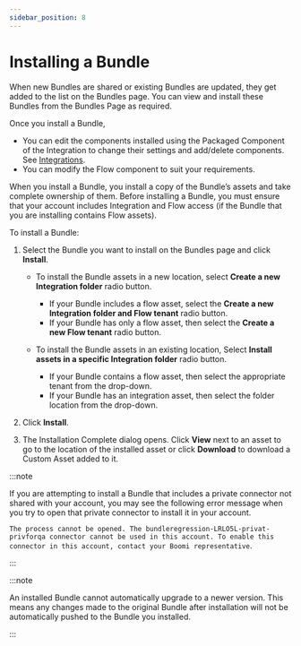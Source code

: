 ```yaml
---
sidebar_position: 8
---
```

# Installing a Bundle

<head>
  <meta name="guidename" content="Bundles"/>
  <meta name="context" content="39affb96-2aba-48b2-a715-4f5f0dd3c5a0"/>
</head>

When new Bundles are shared or existing Bundles are updated, they get added to the list on the Bundles page. You can view and install these Bundles from the Bundles Page as required.

Once you install a Bundle,
* You can edit the components installed using the Packaged Component of the Integration to change their settings and add/delete components. See [Integrations](/docs/Atomsphere/Integration/Getting%20started/c-atm-Integration_and_iPaaS_257fcf2c-7e93-48d0-be67-bd53fb444930.md).
* You can modify the Flow component to suit your requirements.

When you install a Bundle, you install a copy of the Bundle’s assets and take complete ownership of them. Before installing a Bundle, you must ensure that your account includes Integration and Flow access (if the Bundle that you are installing contains Flow assets). 

To install a Bundle:

1. Select the Bundle you want to install on the Bundles page and click **Install**.

   - To install the Bundle assets in a new location, select **Create a new Integration folder** radio button. 
        * If your Bundle includes a flow asset, select the **Create a new Integration folder and Flow tenant** radio button.
        * If your Bundle has only a flow asset, then select the **Create a new Flow tenant** radio button. 


    - To install the Bundle assets in an existing location, Select **Install assets in a specific Integration folder** radio button. 
        * If your Bundle contains a flow asset, then select the appropriate tenant from the drop-down. 
        * If your Bundle has an integration asset, then select the folder location from the drop-down.

    
2. Click **Install**.  

3. The Installation Complete dialog opens. Click **View** next to an asset to go to the location of the installed asset or click **Download** to download a Custom Asset added to it.

:::note

If you are attempting to install a Bundle that includes a private connector not shared with your account, you may see the following error message when you try to open that private connector to install it in your account.

  `The process cannot be opened. The bundleregression-LRLO5L-privat-privforqa connector cannot be used in this account. To enable this connector in this account, contact your Boomi representative`.

:::

:::note

An installed Bundle cannot automatically upgrade to a newer version. This means any changes made to the original Bundle after installation will not be automatically pushed to the Bundle you installed.

:::

